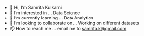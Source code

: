 - 👋 Hi, I’m Samrita Kulkarni
- 👀 I’m interested in ... Data Science
- 🌱 I’m currently learning ... Data Analytics
- 💞️ I’m looking to collaborate on ... Working on different datasets 
- 📫 How to reach me ... email me to samrita.k@gmail.com

<!---
Samrita-K/Samrita-K is a ✨ special ✨ repository because its `README.md` (this file) appears on your GitHub profile.
You can click the Preview link to take a look at your changes.
--->
